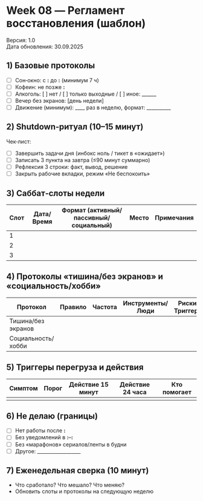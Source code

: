 # Week 08 — Регламент восстановления (шаблон)

Версия: 1.0  
Дата обновления: 30.09.2025

## 1) Базовые протоколы

- [ ] Сон‑окно: с ____:____ до ____:____ (минимум 7 ч)
- [ ] Кофеин: не позже ____:____  
- [ ] Алкоголь: [ ] нет / [ ] только выходные / [ ] иное: ______
- [ ] Вечер без экранов: [день недели]  
- [ ] Движение (минимум): ____ раз в неделю, формат: __________

## 2) Shutdown‑ритуал (10–15 минут)

Чек‑лист:
- [ ] Завершить задачи дня (инбокс ноль / тикет в «ожидает»)
- [ ] Записать 3 пункта на завтра (≤90 минут суммарно)
- [ ] Рефлексия 3 строки: факт, вывод, решение
- [ ] Закрыть рабочие вкладки, режим «Не беспокоить»

## 3) Саббат‑слоты недели

| Слот | Дата/Время | Формат (активный/пассивный/социальный) | Место | Примечания |
|---|---|---|---|---|
| 1 | | | | |
| 2 | | | | |
| 3 | | | | |

## 4) Протоколы «тишина/без экранов» и «социальность/хобби»

| Протокол | Правило | Частота | Инструменты/Люди | Риски/Триггеры |
|---|---|---|---|---|
| Тишина/без экранов | | | | |
| Социальность/хобби | | | | |

## 5) Триггеры перегруза и действия

| Симптом | Порог | Действие 15 минут | Действие 24 часа | Кто помогает |
|---|---|---|---|---|
| | | | | |

## 6) Не делаю (границы)

- [ ] Нет работы после ____:____
- [ ] Без уведомлений в ____:____–____:____
- [ ] Без «марафонов» сериалов/ленты в будни
- [ ] Другое: __________________

## 7) Еженедельная сверка (10 минут)

- Что сработало? Что мешало? Что меняю?  
- Обновить слоты и протоколы на следующую неделю
